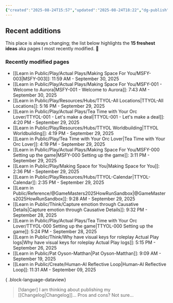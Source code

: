 ```yaml
---
{"created":"2025-08-24T15:57","updated":"2025-08-24T18:22","dg-publish":true,"noteIcon":"signpost","dg-path":"Recent Plantings.md","permalink":"/recent-plantings/","dgPassFrontmatter":true}
---
```


## Recent additions 

This place is always changing; the list below highlights the **15 freshest ideas** aka pages I most recently modified. 🍃

### Recently modified pages
- [[Learn in Public/Play/Actual Plays/Making Space For You/MSFY-003\|MSFY-003]]: 11:59 AM - September 30, 2025
- [[Learn in Public/Play/Actual Plays/Making Space For You/MSFY-001 - Welcome to Aurora\|MSFY-001 - Welcome to Aurora]]: 7:43 AM - September 30, 2025
- [[Learn in Public/Play/Resources/Hubs/TTYOL-All Locations\|TTYOL-All Locations]]: 5:16 PM - September 29, 2025
- [[Learn in Public/Play/Actual Plays/Tea Time with Your Orc Lover/TTYOL-001 - Let's make a deal\|TTYOL-001 - Let's make a deal]]: 4:20 PM - September 29, 2025
- [[Learn in Public/Play/Resources/Hubs/TTYOL Worldbuilding\|TTYOL Worldbuilding]]: 4:19 PM - September 29, 2025
- [[Learn in Public/Play/Tea Time with Your Orc Lover\|Tea Time with Your Orc Lover]]: 4:19 PM - September 29, 2025
- [[Learn in Public/Play/Actual Plays/Making Space For You/MSFY-000 Setting up the game\|MSFY-000 Setting up the game]]: 3:11 PM - September 29, 2025
- [[Learn in Public/Play/Making Space for You\|Making Space for You]]: 2:36 PM - September 29, 2025
- [[Learn in Public/Play/Resources/Hubs/TTYOL-Calendar\|TTYOL-Calendar]]: 2:35 PM - September 29, 2025
- [[Learn in Public/Reference/@GameMasters2025HowRunSandbox\|@GameMasters2025HowRunSandbox]]: 9:28 AM - September 29, 2025
- [[Learn in Public/Think/Capture emotion through Causative Details\|Capture emotion through Causative Details]]: 9:32 PM - September 28, 2025
- [[Learn in Public/Play/Actual Plays/Tea Time with Your Orc Lover/TTYOL-000 Setting up the game\|TTYOL-000 Setting up the game]]: 5:24 PM - September 28, 2025
- [[Learn in Public/Think/Why have visual keys for roleplay Actual Play logs\|Why have visual keys for roleplay Actual Play logs]]: 5:15 PM - September 26, 2025
- [[Learn in Public/Pat Oyson-Matthan\|Pat Oyson-Matthan]]: 9:09 AM - September 19, 2025
- [[Learn in Public/Create/Human-AI Reflective Loop\|Human-AI Reflective Loop]]: 11:31 AM - September 09, 2025

{ .block-language-dataview}

> [!danger] I am thinking about publishing my [[Changelog\|Changelog]]... 
> Pros and cons? Not sure...

